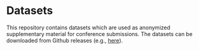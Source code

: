 # Datasets

This repository contains datasets which are used as anonymized supplementary material for conference submissions. The datasets can be downloaded from Github releases (e.g., [here](https://github.com/anon4scienceuser/Datasets/releases/)).
